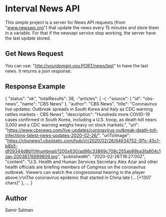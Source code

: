 # Interval News API
This simple project is a server for News API requests (from "www.newsapi.org") that update the news every 15 minutes and store them in a variable. For that if the newsapi service stop working, the server have the last update stored.

## Get News Request

You can use: "http://yourdomain.you:PORT/news/last" to have the last news. It returns a json response.


## Response Example

{
"status": "ok",
"totalResults": 38,
-"articles": [
-{
-"source": {
"id": "cbs-news",
"name": "CBS News"
},
"author": "CBS News",
"title": "Coronavirus live updates: Outbreak spreads in South Korea and Italy as CDC warning rattles markets - CBS News",
"description": "Hundreds more COVID-19 cases confirmed in South Korea, including a U.S. troop, as death toll nears 3,000 and a CDC warning weighs heavy on stock markets.",
"url": "https://www.cbsnews.com/live-updates/coronavirus-outbreak-death-toll-infections-latest-news-updates-2020-02-26/",
"urlToImage": "https://cbsnews1.cbsistatic.com/hub/i/r/2020/02/26/64634752-3f1c-45c1-b8b5-df09344d8b11/thumbnail/1200x630/ad66c33869c708c255ab89ba3fa804c1/ap-20038176999809.jpg",
"publishedAt": "2020-02-26T18:27:00Z",
"content": "U.S. Health and Human Services Secretary Alex Azar and other health officials are briefing members of Congress on the coronavirus outbreak. Viewers can watch the congressional hearing in the player above.\r\nThe coronavirus epidemic that started in China late l… [+1307 chars]"
},
...
}

## Author 
Samir Salman


